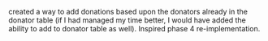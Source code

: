 created a way to add donations based upon the donators already in the donator table (if I had managed my time better, I would have added the ability to add to donator table as well). Inspired phase 4 re-implementation.